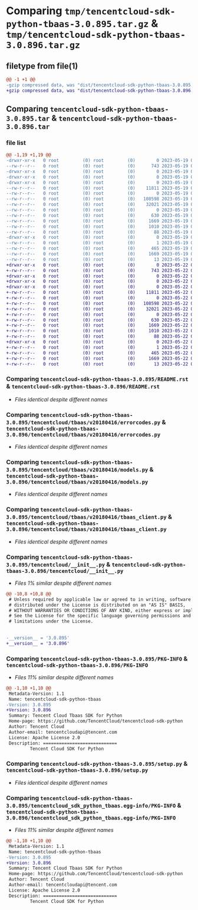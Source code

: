# Comparing `tmp/tencentcloud-sdk-python-tbaas-3.0.895.tar.gz` & `tmp/tencentcloud-sdk-python-tbaas-3.0.896.tar.gz`

## filetype from file(1)

```diff
@@ -1 +1 @@
-gzip compressed data, was "dist/tencentcloud-sdk-python-tbaas-3.0.895.tar", last modified: Fri May 19 03:00:15 2023, max compression
+gzip compressed data, was "dist/tencentcloud-sdk-python-tbaas-3.0.896.tar", last modified: Mon May 22 00:32:33 2023, max compression
```

## Comparing `tencentcloud-sdk-python-tbaas-3.0.895.tar` & `tencentcloud-sdk-python-tbaas-3.0.896.tar`

### file list

```diff
@@ -1,19 +1,19 @@
-drwxr-xr-x   0 root         (0) root         (0)        0 2023-05-19 03:00:15.000000 tencentcloud-sdk-python-tbaas-3.0.895/
--rw-r--r--   0 root         (0) root         (0)      743 2023-05-19 03:00:15.000000 tencentcloud-sdk-python-tbaas-3.0.895/README.rst
-drwxr-xr-x   0 root         (0) root         (0)        0 2023-05-19 03:00:15.000000 tencentcloud-sdk-python-tbaas-3.0.895/tencentcloud/
-drwxr-xr-x   0 root         (0) root         (0)        0 2023-05-19 03:00:15.000000 tencentcloud-sdk-python-tbaas-3.0.895/tencentcloud/tbaas/
-drwxr-xr-x   0 root         (0) root         (0)        0 2023-05-19 03:00:15.000000 tencentcloud-sdk-python-tbaas-3.0.895/tencentcloud/tbaas/v20180416/
--rw-r--r--   0 root         (0) root         (0)    11811 2023-05-19 03:00:15.000000 tencentcloud-sdk-python-tbaas-3.0.895/tencentcloud/tbaas/v20180416/errorcodes.py
--rw-r--r--   0 root         (0) root         (0)        0 2023-05-19 03:00:15.000000 tencentcloud-sdk-python-tbaas-3.0.895/tencentcloud/tbaas/v20180416/__init__.py
--rw-r--r--   0 root         (0) root         (0)   108598 2023-05-19 03:00:15.000000 tencentcloud-sdk-python-tbaas-3.0.895/tencentcloud/tbaas/v20180416/models.py
--rw-r--r--   0 root         (0) root         (0)    32021 2023-05-19 03:00:15.000000 tencentcloud-sdk-python-tbaas-3.0.895/tencentcloud/tbaas/v20180416/tbaas_client.py
--rw-r--r--   0 root         (0) root         (0)        0 2023-05-19 03:00:15.000000 tencentcloud-sdk-python-tbaas-3.0.895/tencentcloud/tbaas/__init__.py
--rw-r--r--   0 root         (0) root         (0)      630 2023-05-19 03:00:15.000000 tencentcloud-sdk-python-tbaas-3.0.895/tencentcloud/__init__.py
--rw-r--r--   0 root         (0) root         (0)     1669 2023-05-19 03:00:15.000000 tencentcloud-sdk-python-tbaas-3.0.895/PKG-INFO
--rw-r--r--   0 root         (0) root         (0)     1010 2023-05-19 03:00:15.000000 tencentcloud-sdk-python-tbaas-3.0.895/setup.py
--rw-r--r--   0 root         (0) root         (0)       88 2023-05-19 03:00:15.000000 tencentcloud-sdk-python-tbaas-3.0.895/setup.cfg
-drwxr-xr-x   0 root         (0) root         (0)        0 2023-05-19 03:00:15.000000 tencentcloud-sdk-python-tbaas-3.0.895/tencentcloud_sdk_python_tbaas.egg-info/
--rw-r--r--   0 root         (0) root         (0)        1 2023-05-19 03:00:15.000000 tencentcloud-sdk-python-tbaas-3.0.895/tencentcloud_sdk_python_tbaas.egg-info/dependency_links.txt
--rw-r--r--   0 root         (0) root         (0)      465 2023-05-19 03:00:15.000000 tencentcloud-sdk-python-tbaas-3.0.895/tencentcloud_sdk_python_tbaas.egg-info/SOURCES.txt
--rw-r--r--   0 root         (0) root         (0)     1669 2023-05-19 03:00:15.000000 tencentcloud-sdk-python-tbaas-3.0.895/tencentcloud_sdk_python_tbaas.egg-info/PKG-INFO
--rw-r--r--   0 root         (0) root         (0)       13 2023-05-19 03:00:15.000000 tencentcloud-sdk-python-tbaas-3.0.895/tencentcloud_sdk_python_tbaas.egg-info/top_level.txt
+drwxr-xr-x   0 root         (0) root         (0)        0 2023-05-22 00:32:33.000000 tencentcloud-sdk-python-tbaas-3.0.896/
+-rw-r--r--   0 root         (0) root         (0)      743 2023-05-22 00:32:33.000000 tencentcloud-sdk-python-tbaas-3.0.896/README.rst
+drwxr-xr-x   0 root         (0) root         (0)        0 2023-05-22 00:32:33.000000 tencentcloud-sdk-python-tbaas-3.0.896/tencentcloud/
+drwxr-xr-x   0 root         (0) root         (0)        0 2023-05-22 00:32:33.000000 tencentcloud-sdk-python-tbaas-3.0.896/tencentcloud/tbaas/
+drwxr-xr-x   0 root         (0) root         (0)        0 2023-05-22 00:32:33.000000 tencentcloud-sdk-python-tbaas-3.0.896/tencentcloud/tbaas/v20180416/
+-rw-r--r--   0 root         (0) root         (0)    11811 2023-05-22 00:32:33.000000 tencentcloud-sdk-python-tbaas-3.0.896/tencentcloud/tbaas/v20180416/errorcodes.py
+-rw-r--r--   0 root         (0) root         (0)        0 2023-05-22 00:32:33.000000 tencentcloud-sdk-python-tbaas-3.0.896/tencentcloud/tbaas/v20180416/__init__.py
+-rw-r--r--   0 root         (0) root         (0)   108598 2023-05-22 00:32:33.000000 tencentcloud-sdk-python-tbaas-3.0.896/tencentcloud/tbaas/v20180416/models.py
+-rw-r--r--   0 root         (0) root         (0)    32021 2023-05-22 00:32:33.000000 tencentcloud-sdk-python-tbaas-3.0.896/tencentcloud/tbaas/v20180416/tbaas_client.py
+-rw-r--r--   0 root         (0) root         (0)        0 2023-05-22 00:32:33.000000 tencentcloud-sdk-python-tbaas-3.0.896/tencentcloud/tbaas/__init__.py
+-rw-r--r--   0 root         (0) root         (0)      630 2023-05-22 00:32:33.000000 tencentcloud-sdk-python-tbaas-3.0.896/tencentcloud/__init__.py
+-rw-r--r--   0 root         (0) root         (0)     1669 2023-05-22 00:32:33.000000 tencentcloud-sdk-python-tbaas-3.0.896/PKG-INFO
+-rw-r--r--   0 root         (0) root         (0)     1010 2023-05-22 00:32:33.000000 tencentcloud-sdk-python-tbaas-3.0.896/setup.py
+-rw-r--r--   0 root         (0) root         (0)       88 2023-05-22 00:32:33.000000 tencentcloud-sdk-python-tbaas-3.0.896/setup.cfg
+drwxr-xr-x   0 root         (0) root         (0)        0 2023-05-22 00:32:33.000000 tencentcloud-sdk-python-tbaas-3.0.896/tencentcloud_sdk_python_tbaas.egg-info/
+-rw-r--r--   0 root         (0) root         (0)        1 2023-05-22 00:32:33.000000 tencentcloud-sdk-python-tbaas-3.0.896/tencentcloud_sdk_python_tbaas.egg-info/dependency_links.txt
+-rw-r--r--   0 root         (0) root         (0)      465 2023-05-22 00:32:33.000000 tencentcloud-sdk-python-tbaas-3.0.896/tencentcloud_sdk_python_tbaas.egg-info/SOURCES.txt
+-rw-r--r--   0 root         (0) root         (0)     1669 2023-05-22 00:32:33.000000 tencentcloud-sdk-python-tbaas-3.0.896/tencentcloud_sdk_python_tbaas.egg-info/PKG-INFO
+-rw-r--r--   0 root         (0) root         (0)       13 2023-05-22 00:32:33.000000 tencentcloud-sdk-python-tbaas-3.0.896/tencentcloud_sdk_python_tbaas.egg-info/top_level.txt
```

### Comparing `tencentcloud-sdk-python-tbaas-3.0.895/README.rst` & `tencentcloud-sdk-python-tbaas-3.0.896/README.rst`

 * *Files identical despite different names*

### Comparing `tencentcloud-sdk-python-tbaas-3.0.895/tencentcloud/tbaas/v20180416/errorcodes.py` & `tencentcloud-sdk-python-tbaas-3.0.896/tencentcloud/tbaas/v20180416/errorcodes.py`

 * *Files identical despite different names*

### Comparing `tencentcloud-sdk-python-tbaas-3.0.895/tencentcloud/tbaas/v20180416/models.py` & `tencentcloud-sdk-python-tbaas-3.0.896/tencentcloud/tbaas/v20180416/models.py`

 * *Files identical despite different names*

### Comparing `tencentcloud-sdk-python-tbaas-3.0.895/tencentcloud/tbaas/v20180416/tbaas_client.py` & `tencentcloud-sdk-python-tbaas-3.0.896/tencentcloud/tbaas/v20180416/tbaas_client.py`

 * *Files identical despite different names*

### Comparing `tencentcloud-sdk-python-tbaas-3.0.895/tencentcloud/__init__.py` & `tencentcloud-sdk-python-tbaas-3.0.896/tencentcloud/__init__.py`

 * *Files 1% similar despite different names*

```diff
@@ -10,8 +10,8 @@
 # Unless required by applicable law or agreed to in writing, software
 # distributed under the License is distributed on an "AS IS" BASIS,
 # WITHOUT WARRANTIES OR CONDITIONS OF ANY KIND, either express or implied.
 # See the License for the specific language governing permissions and
 # limitations under the License.
 
 
-__version__ = '3.0.895'
+__version__ = '3.0.896'
```

### Comparing `tencentcloud-sdk-python-tbaas-3.0.895/PKG-INFO` & `tencentcloud-sdk-python-tbaas-3.0.896/PKG-INFO`

 * *Files 11% similar despite different names*

```diff
@@ -1,10 +1,10 @@
 Metadata-Version: 1.1
 Name: tencentcloud-sdk-python-tbaas
-Version: 3.0.895
+Version: 3.0.896
 Summary: Tencent Cloud Tbaas SDK for Python
 Home-page: https://github.com/TencentCloud/tencentcloud-sdk-python
 Author: Tencent Cloud
 Author-email: tencentcloudapi@tencent.com
 License: Apache License 2.0
 Description: ============================
         Tencent Cloud SDK for Python
```

### Comparing `tencentcloud-sdk-python-tbaas-3.0.895/setup.py` & `tencentcloud-sdk-python-tbaas-3.0.896/setup.py`

 * *Files identical despite different names*

### Comparing `tencentcloud-sdk-python-tbaas-3.0.895/tencentcloud_sdk_python_tbaas.egg-info/PKG-INFO` & `tencentcloud-sdk-python-tbaas-3.0.896/tencentcloud_sdk_python_tbaas.egg-info/PKG-INFO`

 * *Files 11% similar despite different names*

```diff
@@ -1,10 +1,10 @@
 Metadata-Version: 1.1
 Name: tencentcloud-sdk-python-tbaas
-Version: 3.0.895
+Version: 3.0.896
 Summary: Tencent Cloud Tbaas SDK for Python
 Home-page: https://github.com/TencentCloud/tencentcloud-sdk-python
 Author: Tencent Cloud
 Author-email: tencentcloudapi@tencent.com
 License: Apache License 2.0
 Description: ============================
         Tencent Cloud SDK for Python
```

